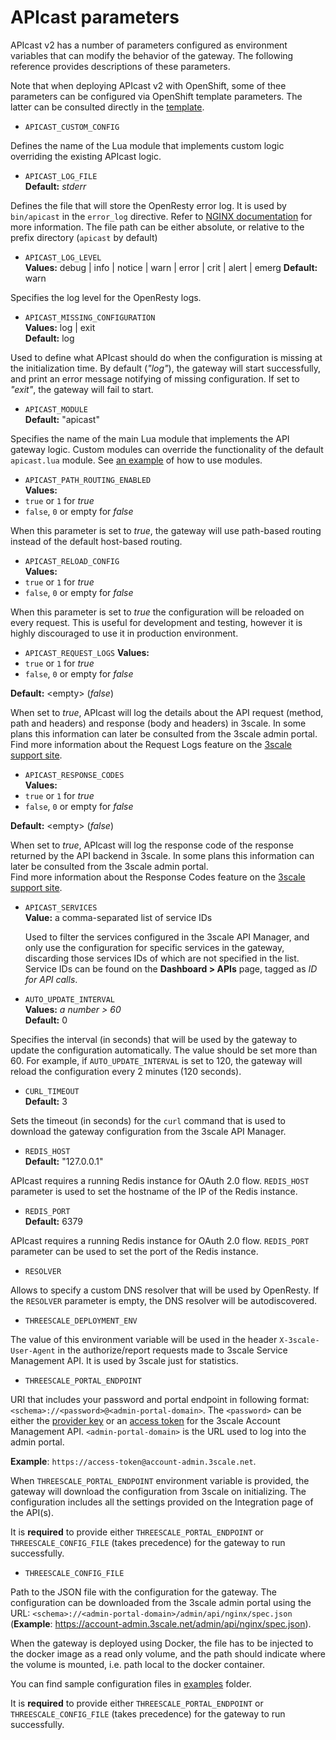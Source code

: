 # APIcast parameters

APIcast v2 has a number of parameters configured as environment variables that can modify the behavior of the gateway. The following reference provides descriptions of these parameters.

Note that when deploying APIcast v2 with OpenShift, some of thee parameters can be configured via OpenShift template parameters. The latter can be consulted directly in the [template](https://raw.githubusercontent.com/3scale/apicast/v2/openshift/apicast-template.yml).
 
- `APICAST_CUSTOM_CONFIG`
 
 Defines the name of the Lua module that implements custom logic overriding the existing APIcast logic.

- `APICAST_LOG_FILE`  
 **Default:** _stderr_
 
 Defines the file that will store the OpenResty error log. It is used by `bin/apicast` in the `error_log` directive. Refer to [NGINX documentation](http://nginx.org/en/docs/ngx_core_module.html#error_log) for more information. The file path  can be either absolute, or relative to the prefix directory (`apicast` by default) 

- `APICAST_LOG_LEVEL`  
 **Values:** debug | info | notice | warn | error | crit | alert | emerg
 **Default:** warn
 
 Specifies the log level for the OpenResty logs.

- `APICAST_MISSING_CONFIGURATION`  
 **Values:** log | exit  
 **Default:** log
 
 Used to define what APIcast should do when the configuration is missing at the initialization time. By default (_"log"_), the gateway will start successfully, and print an error message notifying of missing configuration. If set to _"exit"_, the gateway will fail to start.

- `APICAST_MODULE`  
 **Default:** "apicast"
 
 Specifies the name of the main Lua module that implements the API gateway logic. Custom modules can override the functionality of the default `apicast.lua` module. See [an example](/examples/custom-module) of how to use modules.

- `APICAST_PATH_ROUTING_ENABLED`  
 **Values:**
 - `true` or `1` for _true_
 - `false`, `0` or empty for _false_
 
 When this parameter is set to _true_, the gateway will use path-based routing instead of the default host-based routing.

- `APICAST_RELOAD_CONFIG`  
 **Values:**
 - `true` or `1` for _true_
 - `false`, `0` or empty for _false_
 
 When this parameter is set to _true_ the configuration will be reloaded on every request. This is useful for development and testing, however it is highly discouraged to use it in production environment.

- `APICAST_REQUEST_LOGS`
 **Values:**
 - `true` or `1` for _true_
 - `false`, `0` or empty for _false_
 
 **Default:** \<empty\> (_false_)
 
 When set to _true_, APIcast will log the details about the API request (method, path and headers) and response (body and headers) in 3scale. In some plans this information can later be consulted from the 3scale admin portal.  
 Find more information about the Request Logs feature on the [3scale support site](https://support.3scale.net/docs/analytics/response-codes-tracking).

- `APICAST_RESPONSE_CODES`  
 **Values:**
 - `true` or `1` for _true_
 - `false`, `0` or empty for _false_
 
 **Default:** \<empty\> (_false_)
 
  When set to _true_, APIcast will log the response code of the response returned by the API backend in 3scale. In some plans this information can later be consulted from the 3scale admin portal.  
 Find more information about the Response Codes feature on the [3scale support site](https://support.3scale.net/docs/analytics/response-codes-tracking).
 
- `APICAST_SERVICES`  
 **Value:** a comma-separated list of service IDs
 
  Used to filter the services configured in the 3scale API Manager, and only use the configuration for specific services in the gateway, discarding those services IDs of which are not specified in the list.  
  Service IDs can be found on the **Dashboard > APIs** page, tagged as _ID for API calls_.

- `AUTO_UPDATE_INTERVAL`  
 **Values:** _a number > 60_  
 **Default:** 0

 Specifies the interval (in seconds) that will be used by the gateway to update the configuration automatically. The value should be set more than 60. For example, if `AUTO_UPDATE_INTERVAL` is set to 120, the gateway will reload the configuration every 2 minutes (120 seconds).
 
- `CURL_TIMEOUT`  
 **Default:** 3
 
 Sets the timeout (in seconds) for the `curl` command that is used to download the gateway configuration from the 3scale API Manager.

- `REDIS_HOST`  
 **Default:** "127.0.0.1"

 APIcast requires a running Redis instance for OAuth 2.0 flow. `REDIS_HOST` parameter is used to set the hostname of the IP of the Redis instance.
 
- `REDIS_PORT`  
 **Default:** 6379
 
 APIcast requires a running Redis instance for OAuth 2.0 flow. `REDIS_PORT` parameter can be used to set the port of the Redis instance.
 
- `RESOLVER`
 
 Allows to specify a custom DNS resolver that will be used by OpenResty. If the `RESOLVER` parameter is empty, the DNS resolver will be autodiscovered. 
 
- `THREESCALE_DEPLOYMENT_ENV`
 
 The value of this environment variable will be used in the header `X-3scale-User-Agent` in the authorize/report requests made to 3scale Service Management API. It is used by 3scale just for statistics.

- `THREESCALE_PORTAL_ENDPOINT`
 
 URI that includes your password and portal endpoint in following format: `<schema>://<password>@<admin-portal-domain>`. The `<password>` can be either the [provider key](https://support.3scale.net/docs/terminology#apikey) or an [access token](https://support.3scale.net/docs/terminology#tokens) for the 3scale Account Management API. `<admin-portal-domain>` is the URL used to log into the admin portal.
 
 **Example**: `https://access-token@account-admin.3scale.net`.
 
 When `THREESCALE_PORTAL_ENDPOINT` environment variable is provided, the gateway will download the configuration from 3scale on initializing. The configuration includes all the settings provided on the Integration page of the API(s).
 
 It is **required** to provide either `THREESCALE_PORTAL_ENDPOINT` or `THREESCALE_CONFIG_FILE` (takes precedence) for the gateway to run successfully.

- `THREESCALE_CONFIG_FILE`
 
 Path to the JSON file with the configuration for the gateway. The configuration can be downloaded from the 3scale admin portal using the URL: `<schema>://<admin-portal-domain>/admin/api/nginx/spec.json` (**Example**: https://account-admin.3scale.net/admin/api/nginx/spec.json).
 
 When the gateway is deployed using Docker, the file has to be injected to the docker image as a read only volume, and the path should indicate where the volume is mounted, i.e. path local to the docker container.
 
 You can find sample configuration files in [examples](https://github.com/3scale/apicast/tree/v2/examples/configuration) folder.
 
 It is **required** to provide either `THREESCALE_PORTAL_ENDPOINT` or `THREESCALE_CONFIG_FILE` (takes precedence) for the gateway to run successfully.
